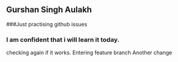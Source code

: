 ## Gurshan Singh Aulakh
###Just practising github issues
### I am confident that i will learn it today.

checking again if it works. Entering feature branch
Another change
